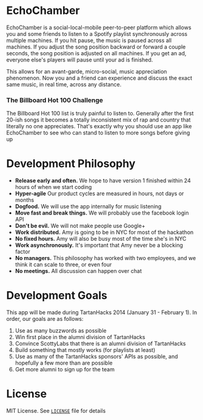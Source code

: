 EchoChamber
===========

EchoChamber is a social-local-mobile peer-to-peer platform which allows you and some friends to listen to a Spotify playlist synchronously across multiple machines.  If you hit pause, the music is paused across all machines.  If you adjust the song position backward or forward a couple seconds, the song position is adjusted on all machines.  If you get an ad, everyone else's players will pause until your ad is finished.

This allows for an avant-garde, micro-social, music appreciation phenomenon.  Now you and a friend can experience and discuss the exact same music, in real time, across any distance.

### The Billboard Hot 100 Challenge

The Billboard Hot 100 list is truly painful to listen to.  Generally after the first 20-ish songs it becomes a totally inconsistent mix of rap and country that literally no one appreciates.  That's exactly why you should use an app like EchoChamber to see who can stand to listen to more songs before giving up

Development Philosophy
======================

* **Release early and often.**  We hope to have version 1 finished within 24 hours of when we start coding
* **Hyper-agile** Our product cycles are measured in hours, not days or months
* **Dogfood.** We will use the app internally for music listening
* **Move fast and break things.** We will probably use the facebook login API
* **Don't be evil.** We will not make people use Google+
* **Work distributed.** Amy is going to be in NYC for most of the hackathon
* **No fixed hours.** Amy will also be busy most of the time she's in NYC
* **Work asynchronously.**  It's important that Amy never be a blocking factor
* **No managers.** This philosophy has worked with two employees, and we think it can scale to three, or even four
* **No meetings.** All discussion can happen over chat

Development Goals
=================

This app will be made during TartanHacks 2014 (January 31 - February 1).  In order, our goals are as follows:

1. Use as many buzzwords as possible
2. Win first place in the alumni division of TartanHacks
3. Convince ScottyLabs that there is an alumni division of TartanHacks
4. Build something that mostly works (for playlists at least)
5. Use as many of the TartanHacks sponsors' APIs as possible, and hopefully a few more than are possible
6. Get more alumni to sign up for the team

License
=======
MIT License.  See [`LICENSE`](LICENSE) file for details
